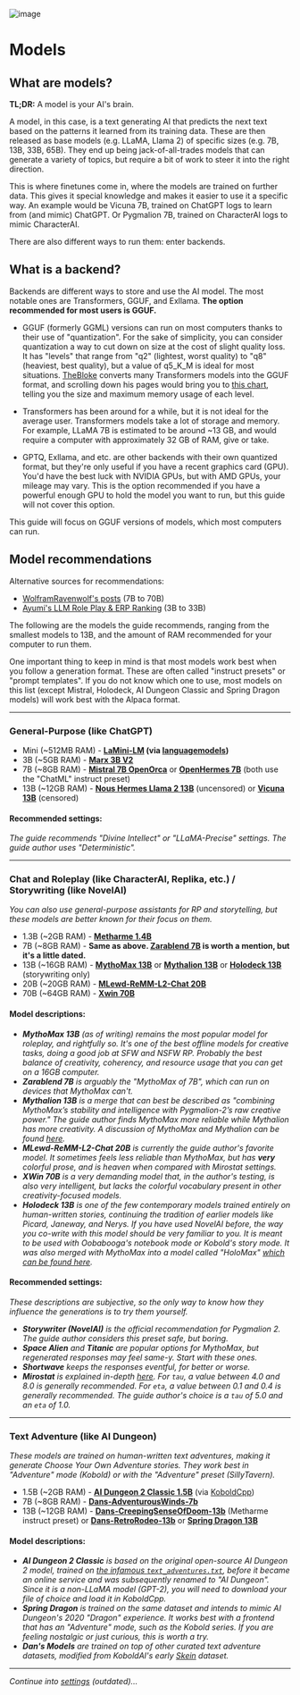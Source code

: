 ![image](https://user-images.githubusercontent.com/55674863/230696024-98ce9e16-f558-4402-ac43-0e7f960c118c.png)

# Models
## What are models?

**TL;DR:** A model is your AI's brain.

A model, in this case, is a text generating AI that predicts the next text based on the patterns it learned from its training data. These are then released as base models (e.g. LLaMA, Llama 2) of specific sizes (e.g. 7B, 13B, 33B, 65B). They end up being jack-of-all-trades models that can generate a variety of topics, but require a bit of work to steer it into the right direction.

This is where finetunes come in, where the models are trained on further data. This gives it special knowledge and makes it easier to use it a specific way. An example would be Vicuna 7B, trained on ChatGPT logs to learn from (and mimic) ChatGPT. Or Pygmalion 7B, trained on CharacterAI logs to mimic CharacterAI.

There are also different ways to run them: enter backends.

## What is a backend?

Backends are different ways to store and use the AI model. The most notable ones are Transformers, GGUF, and Exllama. **The option recommended for most users is GGUF.**

- GGUF (formerly GGML) versions can run on most computers thanks to their use of "quantization". For the sake of simplicity, you can consider quantization a way to cut down on size at the cost of slight quality loss. It has "levels" that range from "q2" (lightest, worst quality) to "q8" (heaviest, best quality), but a value of q5_K_M is ideal for most situations. [TheBloke](https://huggingface.co/TheBloke) converts many Transformers models into the GGUF format, and scrolling down his pages would bring you to [this chart](https://huggingface.co/TheBloke/Llama-2-7B-GGUF#provided-files), telling you the size and maximum memory usage of each level.

- Transformers has been around for a while, but it is not ideal for the average user. Transformers models take a lot of storage and memory. For example, LLaMA 7B is estimated to be around ~13 GB, and would require a computer with approximately 32 GB of RAM, give or take.

- GPTQ, Exllama, and etc. are other backends with their own quantized format, but they're only useful if you have a recent graphics card (GPU). You'd have the best luck with NVIDIA GPUs, but with AMD GPUs, your mileage may vary. This is the option recommended if you have a powerful enough GPU to hold the model you want to run, but this guide will not cover this option.

This guide will focus on GGUF versions of models, which most computers can run.

## Model recommendations

Alternative sources for recommendations:
- [WolframRavenwolf's posts](https://old.reddit.com/r/LocalLLaMA/comments/178nf6i/mistral_llm_comparisontest_instruct_openorca/) (7B to 70B)
- [Ayumi's LLM Role Play & ERP Ranking](https://rentry.co/ayumi_erp_rating) (3B to 33B)

The following are the models the guide recommends, ranging from the smallest models to 13B, and the amount of RAM recommended for your computer to run them.

One important thing to keep in mind is that most models work best when you follow a generation format. These are often called "instruct presets" or "prompt templates". If you do not know which one to use, most models on this list (except Mistral, Holodeck, AI Dungeon Classic and Spring Dragon models) will work best with the Alpaca format.

* * *

### General-Purpose (like ChatGPT)
- Mini (~512MB RAM) - **[LaMini-LM](https://github.com/mbzuai-nlp/LaMini-LM#models) (via [languagemodels](https://github.com/jncraton/languagemodels))**
- 3B (~5GB RAM) - **[Marx 3B V2](https://huggingface.co/NikolayKozloff/Marx-3B-V2-GGUF#provided-files)**
- 7B (~8GB RAM) - **[Mistral 7B OpenOrca](https://huggingface.co/TheBloke/Mistral-7B-OpenOrca-GGUF)** or **[OpenHermes 7B](https://huggingface.co/TheBloke/OpenHermes-2-Mistral-7B-GGUF)** (both use the "ChatML" instruct preset)
- 13B (~12GB RAM) - **[Nous Hermes Llama 2 13B](https://huggingface.co/TheBloke/Nous-Hermes-Llama2-GGUF#provided-files)** (uncensored) or **[Vicuna 13B](https://huggingface.co/TheBloke/vicuna-13B-v1.5-GGUF)** (censored)

#### Recommended settings:
*The guide recommends "Divine Intellect" or "LLaMA-Precise" settings. The guide author uses "Deterministic".*

* * *

### Chat and Roleplay (like CharacterAI, Replika, etc.) / Storywriting (like NovelAI)
*You can also use general-purpose assistants for RP and storytelling, but these models are better known for their focus on them.*
- 1.3B (~2GB RAM) - **[Metharme 1.4B](https://huggingface.co/Crataco/Metharme-1.3B-GGML)**
- 7B (~8GB RAM) - **Same as above. [Zarablend 7B](https://huggingface.co/TheBloke/Zarablend-L2-7B-GGUF) is worth a mention, but it's a little dated.**
- 13B (~16GB RAM) - **[MythoMax 13B](https://huggingface.co/TheBloke/MythoMax-L2-13B-GGUF)** or **[Mythalion 13B](https://huggingface.co/TheBloke/Mythalion-13B-GGUF)** or **[Holodeck 13B](https://huggingface.co/shadowsword/LLAMA2-13B-Holodeck-1-GGML_K)** (storywriting only)
- 20B (~20GB RAM) - **[MLewd-ReMM-L2-Chat 20B](https://huggingface.co/TheBloke/MLewd-ReMM-L2-Chat-20B-GGUF)**
- 70B (~64GB RAM) - **[Xwin 70B](TheBloke/Xwin-LM-70B-V0.1-GGUF)**

#### Model descriptions:
- ***MythoMax 13B** (as of writing) remains the most popular model for roleplay, and rightfully so. It's one of the best offline models for creative tasks, doing a good job at SFW and NSFW RP. Probably the best balance of creativity, coherency, and resource usage that you can get on a 16GB computer.*
- ***Zarablend 7B** is arguably the "MythoMax of 7B", which can run on devices that MythoMax can't.*
- ***Mythalion 13B** is a merge that can best be described as "combining MythoMax’s stability and intelligence with Pygmalion-2’s raw creative power." The guide author finds MythoMax more reliable while Mythalion has more creativity. A discussion of MythoMax and Mythalion can be found [here](https://old.reddit.com/r/SillyTavernAI/comments/16mz6tw/mythomax_and_its_popular_merge/).*
- ***MLewd-ReMM-L2-Chat 20B** is currently the guide author's favorite model. It sometimes feels less reliable than MythoMax, but has **very** colorful prose, and is heaven when compared with Mirostat settings.*
- ***XWin 70B** is a very demanding model that, in the author's testing, is also very intelligent, but lacks the colorful vocabulary present in other creativity-focused models.*
- ***Holodeck 13B** is one of the few contemporary models trained entirely on human-written stories, continuing the tradition of earlier models like Picard, Janeway, and Nerys. If you have used NovelAI before, the way you co-write with this model should be very familiar to you. It is meant to be used with Oobabooga's notebook mode or Kobold's story mode. It was also merged with MythoMax into a model called "HoloMax" [which can be found here](https://huggingface.co/KoboldAI/LLaMA2-13B-Holomax-GGUF).*

#### Recommended settings:
*These descriptions are subjective, so the only way to know how they influence the generations is to try them yourself.*
- ***Storywriter (NovelAI)** is the official recommendation for Pygmalion 2. The guide author considers this preset safe, but boring.*
- ***Space Alien** and **Titanic** are popular options for MythoMax, but regenerated responses may feel same-y. Start with these ones.*
- ***Shortwave** keeps the responses eventful, for better or worse.*
- ***Mirostat** is explained in-depth [here](https://github.com/ggerganov/llama.cpp/blob/master/examples/main/README.md#mirostat-sampling). For `tau`, a value between 4.0 and 8.0 is generally recommended. For `eta`, a value between 0.1 and 0.4 is generally recommended. The guide author's choice is a `tau` of 5.0 and an `eta` of 1.0.*

* * *

### Text Adventure (like AI Dungeon)
*These models are trained on human-written text adventures, making it generate Choose Your Own Adventure stories. They work best in "Adventure" mode (Kobold) or with the "Adventure" preset (SillyTavern).*
- 1.5B (~2GB RAM) - **[AI Dungeon 2 Classic 1.5B](https://huggingface.co/Crataco/AI-Dungeon-2-Classic-GGML)** (via [KoboldCpp](https://github.com/LostRuins/koboldcpp))
- 7B (~8GB RAM) - **[Dans-AdventurousWinds-7b](https://huggingface.co/TheBloke/Dans-AdventurousWinds-7B-GGUF)**
- 13B (~12GB RAM) - **[Dans-CreepingSenseOfDoom-13b](https://huggingface.co/PocketDoc/Dans-CreepingSenseOfDoom-13b-gguf)** (Metharme instruct preset) or **[Dans-RetroRodeo-13b](https://huggingface.co/PocketDoc/Dans-RetroRodeo-13b-gguf)** or **[Spring Dragon 13B](https://huggingface.co/TheBloke/Spring-Dragon-GGUF)**

#### Model descriptions:
- ***AI Dungeon 2 Classic** is based on the original open-source AI Dungeon 2 model, trained on [the infamous `text_adventures.txt`](https://gitgud.io/AuroraPurgatio/aurorapurgatio), before it became an online service and was subsequently renamed to "AI Dungeon". Since it is a non-LLaMA model (GPT-2), you will need to download your file of choice and load it in KoboldCpp.*
- ***Spring Dragon** is trained on the same dataset and intends to mimic AI Dungeon's 2020 "Dragon" experience. It works best with a frontend that has an "Adventure" mode, such as the Kobold series. If you are feeling nostalgic or just curious, this is worth a try.*
- ***Dan's Models** are trained on top of other curated text adventure datasets, modified from KoboldAI's early [Skein](https://huggingface.co/KoboldAI/GPT-J-6B-Skein) dataset.*

* * *

*Continue into [settings](settings.md) (outdated)...*
